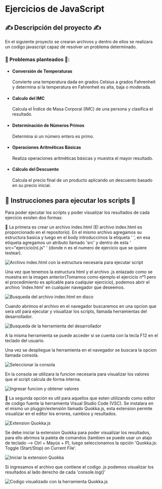 # Ejercicios de JavaScript

## ✍️ Descripción del proyecto ✍️

En el siguiente proyecto se crearan archivos y dentro de ellos se realizara un codigo javascript capaz de resolver un problema determinado.

### 🧮 Problemas planteados 🧮:
- #### Conversión de Temperaturas
  Convierte una temperatura dada en grados Celsius a grados Fahrenheit y determina si la temperatura en Fahrenheit es alta, baja o moderada.
- #### Calculo del IMC
  Calcula el Índice de Masa Corporal (IMC) de una persona y clasifica el resultado.
- #### Determinación de Números Primos
  Determina si un número entero es primo.
- #### Operaciones Aritméticas Básicas
  Realiza operaciones aritméticas básicas y muestra el mayor resultado.
- #### Cálculo del Descuento
  Calcula el precio final de un producto aplicando un descuento basado en su precio inicial.

## 📃 Instrucciones para ejecutar los scripts 📃

Para poder ejecutar los scripts y poder visualizar los resultados de cada ejercicio existen dos formas:

🥇
La primera es crear un archivo index.html (El archivo index.html es proporcionado en el repositorio). En el mismo archivo agregamos su estructura basica y luego en el body introduccimos la etiqueta ' <script></script> ', en esa etiqueta agregamos un atributo llamado 'src' y dentro de
esta ' src="ejercicio(n).js" ' (donde n es el numero de ejercicio que se quiere testear).

![Archivo index.html con la estructura necesaria para ejecutar script](https://github.com/RPJunco/ejercicios-javascript/assets/109442443/47ab2d9b-6927-4621-a091-545a9e74049e)


Una vez que tenemos la estructura html y el archivo .js enlazado como se muestra en la imagen anterior(Tomamos como ejemplo el ejercicio n°1 pero el procedimiento es aplicable para cualquier ejercicio), podemos abrir el archivo 'index.html' en
cualquier navegador que deseemos.

![Busqueda del archivo index.html en disco](https://github.com/RPJunco/ejercicios-javascript/assets/109442443/b6348e84-917f-4483-b444-6afa0f4bdd64)

Cuando abrimos el archivo en el navegador buscaremos en una opcion que sera util para ejecutar y visualizar los scripts, llamada herramientas del desarrollador.

![Busqueda de la herramienta del desarrollador](https://github.com/RPJunco/ejercicios-javascript/assets/109442443/f23aa9d5-8d8c-47d5-a545-77bc893fb3d4)

A la misma herramienta se puede acceder si se cuenta con la tecla F12 en el teclado del usuario.

Una vez se despliegue la herramienta en el navegador se buscara la opcion llamada consola.

![Seleccionar la consola](https://github.com/RPJunco/ejercicios-javascript/assets/109442443/e5d5d0aa-87c9-448a-9396-faf589204624)

En la consola se utilizara la funcion necesaria para visualizar los valores que el script calcula de forma interna.

![Ingresar funcion y obtener valores](https://github.com/RPJunco/ejercicios-javascript/assets/109442443/4bdf51a2-4622-4890-92be-5d9038578e85)

🥈
La segunda opción es util para aquellos que esten utilizando como editor de codigo fuente la herramienta Visual Studio Code (VSC). Se instalara en el mismo un pluggin/extensión llamado Quokka.js, esta extension permite visualizar en el editor
los errores, cambios y resultados.

![Extension Quokka.js](https://github.com/RPJunco/ejercicios-javascript/assets/109442443/eed470cf-d909-4b66-bef9-ecff4607a36e)

Se debe iniciar la extension Quokka para poder visualizar los resultados, para ello abrimos la paleta de comandos (tambien se puede usar un atajo de teclado --> Ctrl + Mayús + P), luego seleccionamos la opción 'Quokka.js: Toggle (Start/Stop) on Current File'.

![Iniciar la extension Quokka](https://github.com/RPJunco/ejercicios-javascript/assets/109442443/147426fc-66c5-48b0-8faa-deecdde76abd)


Si ingresamos el archivo que contiene el codigo .js podemos visualizar los resultados al lado derecho de cada 'console.log()'

![Codigo visualizado con la herramienta Quokka.js](https://github.com/RPJunco/ejercicios-javascript/assets/109442443/d1dbf071-ed49-40e9-91cd-4279cba44ff4)



